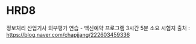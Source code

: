 # HRD8
정보처리 산업기사 외부평가 연습 - 백신예약 프로그램
3시간 5분 소요
시험지 출처 : https://blog.naver.com/chapjjang/222603459336

